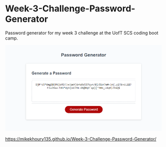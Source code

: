 # Week-3-Challenge-Password-Generator
Password generator for my week 3 challenge at the UofT SCS coding boot camp.

![Password Generator Application Deployed](https://github.com/mikekhoury135/Week-3-Challenge-Password-Generator/blob/main/assets/images/live-app.png?raw=true)

https://mikekhoury135.github.io/Week-3-Challenge-Password-Generator/
